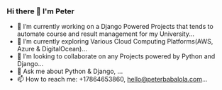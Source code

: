 ### Hi there 👋 I'm Peter

<!--
**developerayyo/developerayyo** is a ✨ _special_ ✨ repository because its `README.md` (this file) appears on your GitHub profile.

Here are some ideas to get you started:

- 🔭 I’m currently working on a Django Powered Projects that tends to automate course and result management for my University...
- 🌱 I’m currently exploring Various Cloud Computing Platforms(AWS, Azure & DigitalOcean)...
- 👯 I’m looking to collaborate on any Projects powered by Python and Django...
- 🤔 I’m looking for help with...
- 💬 Ask me about Python, Django, ...
- 📫 How to reach me: +2349056228532, +17864653860, hello@peterbabalola.com...
- 😄 Pronouns: ...
- ⚡ Fun fact: ...
-->

- 🔭 I’m currently working on a Django Powered Projects that tends to automate course and result management for my University...
- 🌱 I’m currently exploring Various Cloud Computing Platforms(AWS, Azure & DigitalOcean)...
- 👯 I’m looking to collaborate on any Projects powered by Python and Django...
- 💬 Ask me about Python & Django, ...
- 📫 How to reach me: +17864653860, hello@peterbabalola.com...
